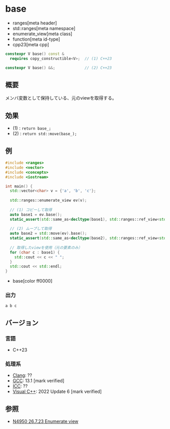 # base
* ranges[meta header]
* std::ranges[meta namespace]
* enumerate_view[meta class]
* function[meta id-type]
* cpp23[meta cpp]

```cpp
constexpr V base() const &
  requires copy_constructible<V>;  // (1) C++23

constexpr V base() &&;             // (2) C++23
```

## 概要

メンバ変数として保持している、元のviewを取得する。

## 効果

- (1) : `return base_;`
- (2) : `return std::move(base_);`

## 例
```cpp example
#include <ranges>
#include <vector>
#include <concepts>
#include <iostream>

int main() {
  std::vector<char> v = {'a', 'b', 'c'};
  
  std::ranges::enumerate_view ev(v);
  
  // (1) コピーして取得
  auto base1 = ev.base();
  static_assert(std::same_as<decltype(base1), std::ranges::ref_view<std::vector<char>>>);
  
  // (2) ムーブして取得
  auto base2 = std::move(ev).base();
  static_assert(std::same_as<decltype(base2), std::ranges::ref_view<std::vector<char>>>);
  
  // 取得したviewを使用（元の要素のみ）
  for (char c : base1) {
    std::cout << c << " ";
  }
  std::cout << std::endl;
}
```
* base[color ff0000]

### 出力
```
a b c 
```

## バージョン
### 言語
- C++23

### 処理系
- [Clang](/implementation.md#clang): ??
- [GCC](/implementation.md#gcc): 13.1 [mark verified]
- [ICC](/implementation.md#icc): ??
- [Visual C++](/implementation.md#visual_cpp): 2022 Update 6 [mark verified]

## 参照
- [N4950 26.7.23 Enumerate view](https://timsong-cpp.github.io/cppwp/n4950/range.enumerate)
